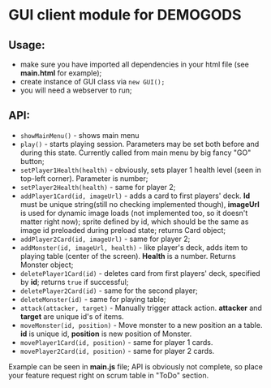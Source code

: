 # GUI client module for DEMOGODS  
  
## Usage:  
* make sure you have imported all dependencies in your html file (see **main.html** for example);  
* create instance of GUI class via `new GUI();`
* you will need a webserver to run;
	 
## API:  
* `showMainMenu()` - shows main menu  
* `play()` - starts playing session. Parameters may be set both before and during this state. Currently called from main menu by big fancy "GO" button;  
* `setPlayer1Health(health)` - obviously, sets player 1 health level (seen in top-left corner). Parameter is number;  
* `setPlayer2Health(health)` - same for player 2;  
* `addPlayer1Card(id, imageUrl)` - adds a card to first players' deck. **Id** must be unique string(still no checking implemented though), **imageUrl** is used for dynamic image loads (not implemented too, so it doesn't matter right now); sprite defined by id, which should be the same as image id preloaded during preload state; returns Card object; 
* `addPlayer2Card(id, imageUrl)` - same for player 2;  
* `addMonster(id, imageUrl, health)` - like player's deck, adds item to playing table (center of the screen). **Health** is a number.  Returns Monster object;
* `deletePlayer1Card(id)` - deletes card from first players' deck, specified by **id**;  returns `true` if successful;
* `deletePlayer2Card(id)` - same for the second player;  
* `deleteMonster(id)` - same for playing table;  
* `attack(attacker, target)` - Manually trigger attack action. **attacker** and **target** are unique id's of items.
* `moveMonster(id, position)` - Move monster to a new position an a table. **id** is unique id, **position** is new position of Monster.
* `movePlayer1Card(id, position)` - same for player 1 cards.
* `movePlayer2Card(id, position)` - same for player 2 cards.
  
Example can be seen in **main.js** file;
API is obviously not complete, so place your feature request right on scrum table in "ToDo" section.  